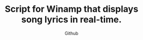 ---
emoji: "🎵"
thumbnail: "winamp lyrics.png"
title: "Script for Winamp that displays song lyrics in real-time."
summary: "A hobby open-source project with its code available on my Github. Feel free to use or modify it!"
subtitle: "Github"
github: "https://github.com/asdfMaciej/winamp-tekstowo"
url: "/en/projects/winamp-live-lyrics"
weight: 13
---